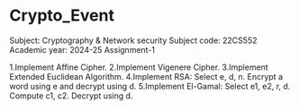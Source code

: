 # Crypto_Event
Subject: Cryptography & Network security Subject code: 22CS552 Academic year: 2024-25 Assignment-1

1.Implement Affine Cipher.
2.Implement Vigenere Cipher.
3.Implement Extended Euclidean Algorithm.
4.Implement RSA: Select e, d, n. Encrypt a word using e and decrypt using d.
5.Implement El-Gamal: Select e1, e2, r, d. Compute c1, c2. Decrypt using d.
